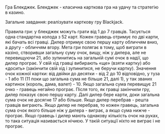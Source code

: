 Гра Блекджек. Блекджек - класична карткова гра на удачу та стратегію в казино.

Загальне завдання: реалізувати карткову гру Blackjack.

Правила гри: у блекджек можуть грати від 1 до 7 гравців. Тасується одна стандартна колода з 52 карт. Кожен гравець отримує по дві карти, які бачать всі гравці. Дилер отримує свою першу карту обличчям вниз, а другу - обличчям вгору. Мета гри полягає в тому, щоб виграти в казіно, створивши загальну суму очок, вищу, ніж у дилера, але не перевищуючи 21, або зупинитись на загальній сумі очок в надії, що дилер програє. У свій хід гравці вибирають «ще» (взяти картку) або «досить» (закінчити свій хід і зупинитися, не беручи картку). Значення очок кожної картки: від двійки до десятки - від 2 до 10 відповідно, у туза - 1 або 11 (11 поки що загальна сума не більше 21, далі 1), у так званих картинок (король, дама, валет) - 10. Якщо загальна сума перевищує 21 очко - гравець негайно програє. Після того, як гравці закінчили гру, дилер показує свою першу карту. Далі дилер бере карти, доки загальна сума очок не досягне 17 або більше. Якщо дилер перебрав - решта гравців виграють. Якщо дилер не перебрав, то кожен гравець, загальна сума очок якого більше ніж у дилера - виграє, а якщо сума нижче - програє. Якщо гравець і дилер мають однакову кількість очок на руках, то така ситуація називається нічиєю. У такій ситуації ніхто не виграє і не програє.
